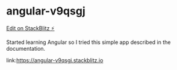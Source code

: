 # angular-v9qsgj

[Edit on StackBlitz ⚡️](https://stackblitz.com/edit/angular-v9qsgj)

Started learning Angular so I tried this simple app described in the documentation.


link:https://angular-v9qsgj.stackblitz.io